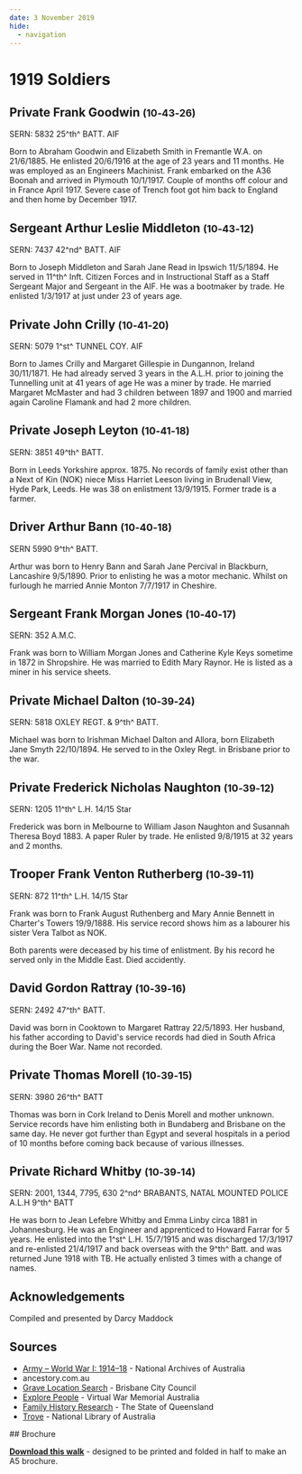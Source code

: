 ```yaml
---
date: 3 November 2019
hide:
  - navigation
---
```


# 1919 Soldiers 

<!-- why this title? -->

## Private Frank Goodwin <small>(10‑43‑26)</small>

SERN: 5832 25^th^ BATT. AIF

Born to Abraham Goodwin and Elizabeth Smith in Fremantle W.A. on 21/6/1885. He enlisted 20/6/1916 at the age of 23 years and 11 months. He was employed as an Engineers Machinist. Frank embarked on the A36 Boonah and arrived in Plymouth 10/1/1917. Couple of months off colour and in France April 1917. Severe case of Trench foot got him back to England and then home by December 1917.

## Sergeant Arthur Leslie Middleton <small>(10‑43‑12)</small>

SERN: 7437 42^nd^ BATT. AIF

Born to Joseph Middleton and Sarah Jane Read in Ipswich 11/5/1894. He served in 11^th^ Inft. Citizen Forces and in Instructional Staff as a Staff Sergeant Major and Sergeant in the AIF. He was a bootmaker by trade. He enlisted 1/3/1917 at just under 23 of years age. 

## Private John Crilly <small>(10‑41‑20)</small>

SERN: 5079 1^st^ TUNNEL COY. AIF

Born to James Crilly and Margaret Gillespie in Dungannon, Ireland 30/11/1871. He had already served 3 years in the A.L.H. prior to joining the Tunnelling unit at 41 years of age He was a miner by trade. He married Margaret McMaster and had 3 children between 1897 and 1900 and married again Caroline Flamank and had 2 more children.

## Private Joseph Leyton <small>(10‑41‑18)</small>

SERN: 3851 49^th^ BATT.

Born in Leeds Yorkshire approx. 1875. No records of family exist other than a Next of Kin (NOK) niece Miss Harriet Leeson living in Brudenall View, Hyde Park, Leeds. He was 38 on enlistment 13/9/1915. Former trade is a farmer.

## Driver Arthur Bann <small>(10‑40‑18)</small>

SERN 5990 9^th^ BATT.

Arthur was born to Henry Bann and Sarah Jane Percival in Blackburn, Lancashire 9/5/1890. Prior to enlisting he was a motor mechanic. Whilst on furlough he married Annie Monton 7/7/1917 in Cheshire.

## Sergeant Frank Morgan Jones <small>(10‑40‑17)</small>

SERN: 352 A.M.C.

Frank was born to William Morgan Jones and Catherine Kyle Keys sometime in 1872 in
Shropshire. He was married to Edith Mary Raynor. He is listed as a miner in his service sheets.

## Private Michael Dalton <small>(10‑39‑24)</small>

SERN: 5818 OXLEY REGT. & 9^th^ BATT.

Michael was born to Irishman Michael Dalton and Allora, born Elizabeth Jane Smyth 22/10/1894. He served to in the Oxley Regt. in Brisbane prior to the war.

## Private Frederick Nicholas Naughton <small>(10‑39‑12)</small>

SERN: 1205 11^th^ L.H. 14/15 Star

Frederick was born in Melbourne to William Jason Naughton and Susannah Theresa Boyd 1883. A paper Ruler by trade. He enlisted 9/8/1915 at 32 years and 2 months.

## Trooper Frank Venton Rutherberg <small>(10‑39‑11)</small>

SERN: 872 11^th^ L.H. 14/15 Star

Frank was born to Frank August Ruthenberg and Mary Annie Bennett in Charter's Towers 19/9/1888. His service record shows him as a labourer his sister Vera Talbot as NOK.

Both parents were deceased by his time of enlistment. By his record he served only in the Middle East. Died accidently.
 
## David Gordon Rattray <small>(10‑39‑16)</small>

SERN: 2492 47^th^ BATT.

David was born in Cooktown to Margaret Rattray 22/5/1893. Her husband, his father according to David's service records had died in South Africa during the Boer War. Name not recorded.

## Private Thomas Morell <small>(10‑39‑15)</small>

SERN: 3980 26^th^ BATT

Thomas was born in Cork Ireland to Denis Morell and mother unknown. Service records have him enlisting both in Bundaberg and Brisbane on the same day. He never got further than Egypt and several hospitals in a period of 10 months before coming back because of various illnesses.

## Private Richard Whitby <small>(10‑39‑14)</small>

SERN: 2001, 1344, 7795, 630 2^nd^ BRABANTS, NATAL MOUNTED POLICE A.L.H 9^th^ BATT

He was born to Jean Lefebre Whitby and Emma Linby circa 1881 in Johannesburg. He was an Engineer and apprenticed to Howard Farrar for 5 years. He enlisted into the 1^st^ L.H. 15/7/1915 and was discharged 17/3/1917 and re-enlisted 21/4/1917 and back overseas with the 9^th^ Batt. and was returned June 1918 with TB. He actually enlisted 3 times with a change of names.


## Acknowledgements

Compiled and presented by Darcy Maddock

## Sources

- [Army – World War I: 1914–18](https://www.naa.gov.au/explore-collection/defence-and-war-service-records/army-world-war-i-1914-18) - National Archives of Australia 
- ancestory.com.au
- [Grave Location Search](https://graves.brisbane.qld.gov.au) - Brisbane City Council
- [Explore People](https://vwma.org.au/explore/people) - Virtual War Memorial Australia
- [Family History Research](https://www.familyhistory.bdm.qld.gov.au) - The State of Queensland
- [Trove](https://trove.nla.gov.au) - National Library of Australia

<div class="noprint" markdown="1">
## Brochure

**[Download this walk](../assets/guides/1919-soldiers.pdf)** - designed to be printed and folded in half to make an A5 brochure.

</div>
